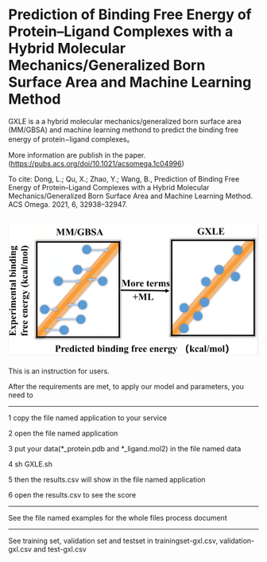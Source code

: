 # Prediction of Binding Free Energy of Protein–Ligand Complexes with a Hybrid Molecular Mechanics/Generalized Born Surface Area and Machine Learning Method
GXLE is a a hybrid molecular mechanics/generalized born surface area (MM/GBSA) and machine learning methond to predict the binding free energy of protein−ligand complexes。


More information are publish in the paper.(https://pubs.acs.org/doi/10.1021/acsomega.1c04996)

To cite:
Dong, L.; Qu, X.; Zhao, Y.; Wang, B., Prediction of Binding Free Energy of Protein–Ligand Complexes with a Hybrid Molecular Mechanics/Generalized Born Surface Area and Machine Learning Method. ACS Omega. 2021, 6, 32938–32947.

![image](https://github.com/LinaDongXMU/GXLE/blob/main/TOC.png)
---------------------------------------------------------------------------------------------------------------------------------------------

This is an instruction for users.

After the requirements are met, to apply our model and parameters, you need to

---------------------------------------------------------------------------------------------------------------------------------------------

1 copy the file named application to your service

2 open the file named application

3 put your data(*_protein.pdb and *_ligand.mol2) in the file named data

4 sh GXLE.sh

5 then the results.csv will show in the file named application

6 open the results.csv to see the score

---------------------------------------------------------------------------------------------------------------------------------------------

See  the file named examples for the whole files process document

---------------------------------------------------------------------------------------------------------------------------------------------
See training set, validation set and testset in trainingset-gxl.csv, validation-gxl.csv and test-gxl.csv
